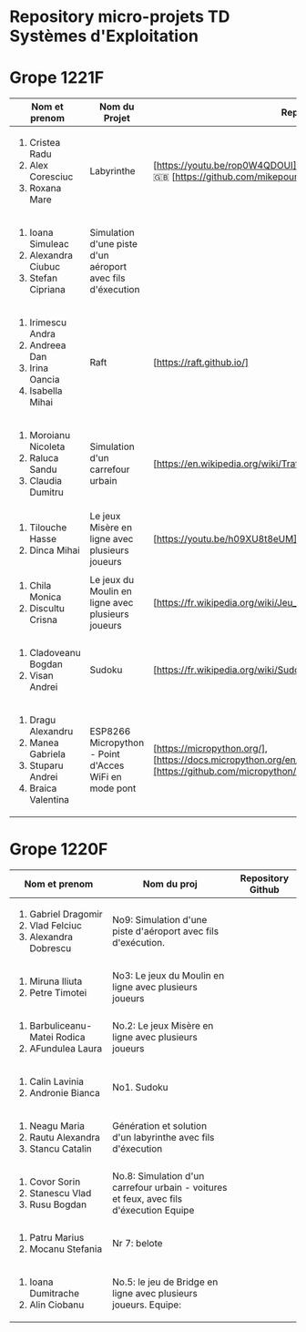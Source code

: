 Repository micro-projets TD Systèmes d'Exploitation 
=====
Grope 1221F
===========

| Nom et prenom | Nom du Projet | Repository Github | 
|--------------|--------------------|-------------------|
|<ol><li>Cristea Radu</li><li>Alex Coresciuc </li><li>Roxana Mare</ol> | Labyrinthe |[https://youtu.be/rop0W4QDOUI] 🎥 🇬🇧 [https://youtu.be/kF7KlThoT9w] 🎥 🇬🇧  [https://github.com/mikepound/mazesolving] |
|<ol><li>Ioana Simuleac </li><li>Alexandra Ciubuc</li><li>Stefan Cipriana</ol>| Simulation d'une piste d'un aéroport avec fils d'éxecution| |
|<ol><li>Irimescu Andra </li><li>Andreea Dan</li><li>Irina Oancia</li><li>Isabella Mihai </li></ol> |Raft|[https://raft.github.io/]||
|<ol><li>Moroianu Nicoleta</li><li>Raluca Sandu </li><li>Claudia Dumitru </li></ol>|Simulation d'un carrefour urbain|[https://en.wikipedia.org/wiki/Traffic_simulation]|
|<ol><li>Tilouche Hasse</li><li>Dinca Mihai </li></ol>|Le jeux Misère en ligne avec plusieurs joueurs|[https://youtu.be/h09XU8t8eUM] 🎥 🇬🇧|
|<ol><li>Chila Monica</li><li>Discultu Crisna</li></ol>|Le jeux du Moulin en ligne avec plusieurs joueurs|[https://fr.wikipedia.org/wiki/Jeu_du_moulin]|
|<ol><li>Cladoveanu Bogdan</li><li>Visan Andrei</li></ol>|Sudoku|[https://fr.wikipedia.org/wiki/Sudoku]|
|<ol><li>Dragu Alexandru</li><li>Manea Gabriela</li><li>Stuparu Andrei</li><li>Braica Valentina</li></ol>|ESP8266 Micropython - Point d'Acces WiFi en mode pont|[https://micropython.org/], [https://docs.micropython.org/en/latest/esp8266/esp8266/tutorial/intro.html],[https://github.com/micropython/micropython/tree/master/esp8266]||


Grope 1220F
===========
| Nom et prenom | Nom du proj | Repository Github | 
|--------------|--------------------|-------------------|
|<ol><li>Gabriel Dragomir</li><li>Vlad Felciuc</li><li>Alexandra Dobrescu</ol> | No9: Simulation d'une piste d'aéroport avec fils d'exécution. |
|<ol><li>Miruna Iliuta </li><li>Petre Timotei</li></ol>|No3: Le jeux du Moulin en ligne avec plusieurs joueurs| |
|<ol><li>Barbuliceanu-Matei Rodica </li><li>AFundulea Laura</li></ol> |No.2: Le jeux Misère en ligne avec plusieurs joueurs|
|<ol><li>Calin Lavinia</li><li>Andronie Bianca</li></ol>|No1. Sudoku||
|<ol><li>Neagu Maria</li><li>Rautu Alexandra </li><li>Stancu Catalin</li></ol>|Génération et solution d'un labyrinthe avec fils d'éxecution ||
|<ol><li>Covor Sorin</li><li>Stanescu Vlad</li><li>Rusu Bogdan</li></ol>|No.8: Simulation d'un carrefour urbain - voitures et feux, avec fils d'éxecution Equipe||
|<ol><li>Patru Marius</li><li>Mocanu Stefania</li></ol>|Nr 7: belote ||
|<ol><li>Ioana Dumitrache </li><li>Alin Ciobanu</li></ol>|No.5: le jeu de Bridge en ligne avec plusieurs joueurs. Equipe: ||
